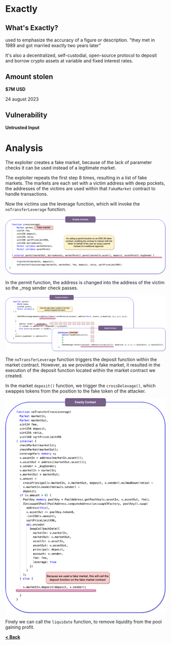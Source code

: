 # Exactly


## What's Exactly?

used to emphasize the accuracy of a figure or description.
"they met in 1989 and got married exactly two years later"

It's also a decentralized, self-custodial, open-source protocol to deposit and borrow crypto assets at variable and fixed interest rates.


## Amount stolen
**$7M USD**

24 august 2023

## Vulnerability

**Untrusted Input**



# Analysis

The exploiter creates a fake market, because of the lack of parameter checks it can be used instead of a legitimate market.

The exploiter repeats the first step 8 times, resulting in a list of fake markets. The markets are each set with a victim address with deep pockets,
the addresses of the victims are used within that `FakeMarket` contract to handle transactions.

Now the victims use the leverage function, which will invoke the `noTransferLeverage` function.

![euler Image](../images/exactly/exactly4.drawio.png)

In the permit function, the address is changed into the address of the victim so the _msg sender check passes.

![euler Image](../images/exactly/exactly5.drawio.png)


The `noTransferLeverage` function triggers the deposit function within the market contract. However, as we provided a fake market, it resulted in the execution of the deposit function located within the market contract we created.
  
In the market `deposit()` function, we trigger the `crossDelevage()`, which swappes tokens from the position to the fake token of the attacker.


![euler Image](../images/exactly/exactly7.drawio.png)


 Finely we can call the `liquidate` function, to remove liquidity from the pool gaining profit.





[**< Back**](https://patronasxdxd.github.io/CTFS/)


